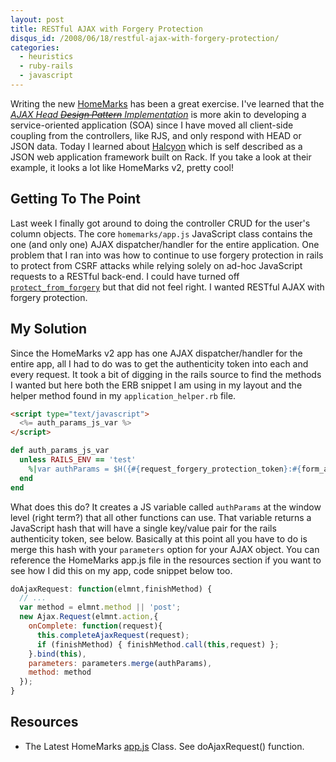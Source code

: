 ```yaml
--- 
layout: post
title: RESTful AJAX with Forgery Protection
disqus_id: /2008/06/18/restful-ajax-with-forgery-protection/
categories: 
  - heuristics
  - ruby-rails
  - javascript
---
```


<p>
  Writing the new <a href="http://www.homemarks.com/">HomeMarks</a> has been a great exercise. I've learned that the <a href="/2008/05/24/the-ajax-head-design-pattern/"><em>AJAX Head <strike>Design Pattern</strike> Implementation</em></a> is more akin to developing a service-oriented application (SOA) since I have moved all client-side coupling from the controllers, like RJS, and only respond with HEAD or JSON data. Today I learned about <a href="http://halcyon.rubyforge.org/">Halcyon</a> which is self described as a JSON web application framework built on Rack. If you take a look at their example, it looks a lot like HomeMarks v2, pretty cool!
</p>

<h2>Getting To The Point</h2>

<p>
  Last week I finally got around to doing the controller CRUD for the user's column objects. The core <code>homemarks/app.js</code> JavaScript class contains the one (and only one) AJAX dispatcher/handler for the entire application. One problem that I ran into was how to continue to use forgery protection in rails to protect from CSRF attacks while relying solely on ad-hoc JavaScript requests to a RESTful back-end. I could have turned off <a href="http://api.rubyonrails.com/classes/ActionController/RequestForgeryProtection/ClassMethods.html#M000300"><code>protect_from_forgery</code></a> but that did not feel right. I wanted RESTful AJAX with forgery protection.
</p>

<h2>My Solution</h2>

<p>
  Since the HomeMarks v2 app has one AJAX dispatcher/handler for the entire app, all I had to do was to get the authenticity token into each and every request. It took a bit of digging in the rails source to find the methods I wanted but here both the ERB snippet I am using in my layout and the helper method found in my <code>application_helper.rb</code> file.
</p>

```html
<script type="text/javascript">
  <%= auth_params_js_var %>
</script>
```

```ruby
def auth_params_js_var
  unless RAILS_ENV == 'test'
    %|var authParams = $H({#{request_forgery_protection_token}:#{form_authenticity_token.inspect}});|
  end
end
```

<p>
  What does this do? It creates a JS variable called <code>authParams</code> at the window level (right term?) that all other functions can use. That variable returns a JavaScript hash that will have a single key/value pair for the rails authenticity token, see below. Basically at this point all you have to do is merge this hash with your <code>parameters</code> option for your AJAX object. You can reference the HomeMarks app.js file in the resources section if you want to see how I did this on my app, code snippet below too.
</p>

```javascript
doAjaxRequest: function(elmnt,finishMethod) {
  // ...
  var method = elmnt.method || 'post';
  new Ajax.Request(elmnt.action,{
    onComplete: function(request){
      this.completeAjaxRequest(request);
      if (finishMethod) { finishMethod.call(this,request) };
    }.bind(this),
    parameters: parameters.merge(authParams),
    method: method
  });
}
```


<h2>Resources</h2>

<ul>
  <li>The Latest HomeMarks <a href="http://github.com/metaskills/homemarks/tree/master/public/javascripts/homemarks/app.js">app.js</a> Class. See doAjaxRequest() function.</li>
</ul>

